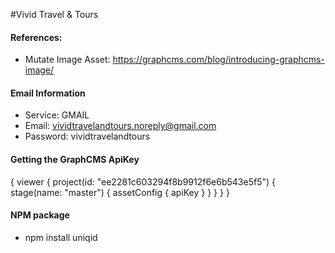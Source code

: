 #Vivid Travel & Tours

#### References:
- Mutate Image Asset: https://graphcms.com/blog/introducing-graphcms-image/

#### Email Information
- Service:  GMAIL
- Email:    vividtravelandtours.noreply@gmail.com
- Password: vividtravelandtours

#### Getting the GraphCMS ApiKey
{
    viewer {
        project(id: "ee2281c603294f8b9912f6e6b543e5f5") {
            stage(name: "master") {
                assetConfig {
                    apiKey
                }
            }
        }
    }
}

#### NPM package
- npm install uniqid